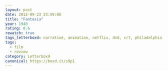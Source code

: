 ```yaml
---
layout: post 
date: 2012-09-23 23:59:00
title: "Fantasia"
year: 1940
rating: 0.6
rewatch: true
tags_letterboxd: narrative, animation, netflix, dvd, crt, philadelphia, Leah
tags:
  - film
  - review
category: Letterboxd
canonical: https://boxd.it/s9p1
---
```

